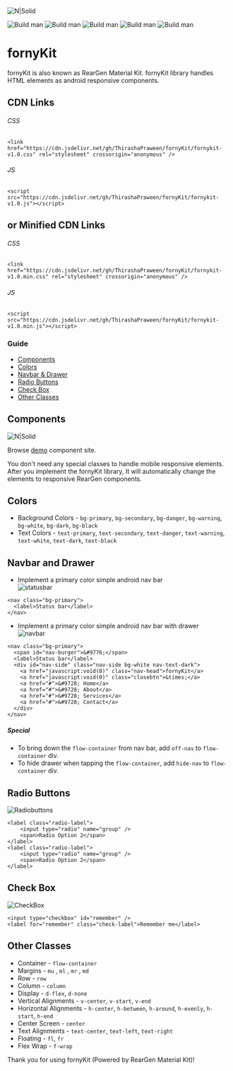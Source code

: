 ![N|Solid](https://i.imgur.com/brTmrW7.png)


![Build man](https://img.shields.io/badge/Library%20version-v1.0-green?style=for-the-badge&logo=appveyor) ![Build man](https://img.shields.io/github/repo-size/ThirashaPraween/fornyKit?style=for-the-badge&logo=appveyor) ![Build man](https://img.shields.io/tokei/lines/github/ThirashaPraween/fornyKit?style=for-the-badge) ![Build man](https://img.shields.io/github/last-commit/ThirashaPraween/fornyKit?style=for-the-badge) ![Build man](https://img.shields.io/badge/Developer-ThirashaPW-blueviolet?style=for-the-badge&logo=appveyor)


# fornyKit
fornyKit is also known as RearGen Material Kit. fornyKit library handles HTML elements as android responsive components.

## CDN Links

###### CSS

```
<link href="https://cdn.jsdelivr.net/gh/ThirashaPraween/fornyKit/fornykit-v1.0.css" rel="stylesheet" crossorigin="anonymous" />
```

###### JS

```
<script src="https://cdn.jsdelivr.net/gh/ThirashaPraween/fornyKit/fornykit-v1.0.js"></script>
```

## or Minified CDN Links

###### CSS
```
<link href="https://cdn.jsdelivr.net/gh/ThirashaPraween/fornyKit/fornykit-v1.0.min.css" rel="stylesheet" crossorigin="anonymous" />
```

###### JS
```
<script src="https://cdn.jsdelivr.net/gh/ThirashaPraween/fornyKit/fornykit-v1.0.min.js"></script>
```

### Guide
- [Components](#components)
- [Colors](#colors)
- [Navbar & Drawer](#navbar-and-drawer)
- [Radio Buttons](#radio-buttons)
- [Check Box](#check-box)
- [Other Classes](#other-classes)


## Components
![N|Solid](https://i.imgur.com/eIgdLos.png)

Browse [demo](https://thirashapraween.github.io/fornyKit/) component site.

You don't need any special classes to handle mobile responsive elements. After you implement the fornyKit library, It will automatically change the elements to responsive RearGen components.


## Colors
- Background Colors - `bg-primary`, `bg-secondary`, `bg-danger`, `bg-warning`, `bg-white`, `bg-dark`, `bg-black`
- Text Colors - `text-primary`, `text-secondary`, `text-danger`, `text-warning`, `text-white`, `text-dark`, `text-black`


## Navbar and Drawer
- Implement a primary color simple android nav bar\
![statusbar](https://i.imgur.com/dc3zrvS.png)

```
<nav class="bg-primary">
  <label>Status bar</label>
</nav>
```

- Implement a primary color simple android nav bar with drawer\
![navbar](https://i.imgur.com/e5WJhky.png)

```
<nav class="bg-primary">
  <span id="nav-burger">&#9776;</span>
  <label>Status bar</label>
  <div id="nav-side" class="nav-side bg-white nav-text-dark">
    <a href="javascript:void(0)" class="nav-head">fornyKit</a>
    <a href="javascript:void(0)" class="closebtn">&times;</a>
    <a href="#">&#9728; Home</a>
    <a href="#">&#9728; About</a>
    <a href="#">&#9728; Services</a>
    <a href="#">&#9728; Contact</a>
  </div>
</nav>
```

##### Special
- To bring down the `flow-container` from nav bar, add `off-nav` to `flow-container` div.
- To hide drawer when tapping the `flow-container`, add `hide-nav` to `flow-container` div.


## Radio Buttons
![Radiobuttons](https://i.imgur.com/09Vyneg.png)
```
<label class="radio-label">
    <input type="radio" name="group" />
    <span>Radio Option 2</span>
</label>
<label class="radio-label">
    <input type="radio" name="group" />
    <span>Radio Option 2</span>
</label>
```


## Check Box
![CheckBox](https://i.imgur.com/k9cPCCK.png)
```
<input type="checkbox" id="remember" />
<label for="remember" class="check-label">Remember me</label>
```


## Other Classes
- Container - `flow-container`
- Margins - `mu` , `ml` , `mr` , `md`
- Row - `row`
- Column - `column`
- Display - `d-flex`, `d-none`
- Vertical Alignments - `v-center`, `v-start`, `v-end`
- Horizontal Alignments - `h-center`, `h-between`, `h-around`, `h-evenly`,  `h-start`, `h-end`
- Center Screen - `center`
- Text Alignments - `text-center`, `text-left`, `text-right`
- Floating - `fl`, `fr`
- Flex Wrap - `f-wrap`


Thank you for using fornyKit (Powered by RearGen Material Kit)!
